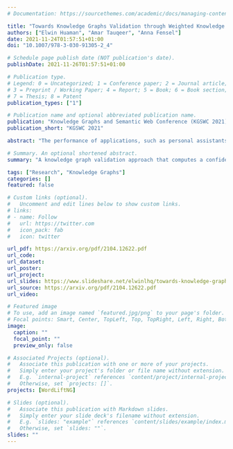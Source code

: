 ```yaml
---
# Documentation: https://sourcethemes.com/academic/docs/managing-content/

title: "Towards Knowledge Graphs Validation through Weighted Knowledge Sources"
authors: ["Elwin Huaman", "Amar Tauqeer", "Anna Fensel"]
date: 2021-11-24T01:57:51+01:00
doi: "10.1007/978-3-030-91305-2_4"

# Schedule page publish date (NOT publication's date).
publishDate: 2021-11-26T01:57:51+01:00

# Publication type.
# Legend: 0 = Uncategorized; 1 = Conference paper; 2 = Journal article;
# 3 = Preprint / Working Paper; 4 = Report; 5 = Book; 6 = Book section;
# 7 = Thesis; 8 = Patent
publication_types: ["1"]

# Publication name and optional abbreviated publication name.
publication: "Knowledge Graphs and Semantic Web Conference (KGSWC 2021)"
publication_short: "KGSWC 2021"

abstract: "The performance of applications, such as personal assistants and search engines, relies on high-quality knowledge bases, a.k.a. Knowledge Graphs (KGs). To ensure their quality one important task is knowledge validation, which measures the degree to which statements or triples of KGs are semantically correct. KGs inevitably contain incorrect and incomplete statements, which may hinder their adoption in business applications as they are not trustworthy. In this paper, we propose and implement a Validator that computes a confidence score for every triple and instance in KGs. The computed score is based on finding the same instances across different weighted knowledge sources and comparing their features. We evaluate our approach by comparing its results against a baseline validation. Our results suggest that we can validate KGs with an f-measure of at least 75%. Time-wise, the Validator, performed a validation of 2530 instances in 15 min approximately. Furthermore, we give insights and directions toward a better architecture to tackle KG validation."

# Summary. An optional shortened abstract.
summary: "A knowledge graph validation approach that computes a confidence score for every triple and instance in a KG"

tags: ["Research", "Knowledge Graphs"]
categories: []
featured: false

# Custom links (optional).
#   Uncomment and edit lines below to show custom links.
# links:
# - name: Follow
#   url: https://twitter.com
#   icon_pack: fab
#   icon: twitter

url_pdf: https://arxiv.org/pdf/2104.12622.pdf
url_code: 
url_dataset:
url_poster:
url_project:
url_slides: https://www.slideshare.net/elwinlhq/towards-knowledge-graphs-validation-through-weighted-knowledge-sources
url_source: https://arxiv.org/pdf/2104.12622.pdf
url_video:

# Featured image
# To use, add an image named `featured.jpg/png` to your page's folder. 
# Focal points: Smart, Center, TopLeft, Top, TopRight, Left, Right, BottomLeft, Bottom, BottomRight.
image:
  caption: ""
  focal_point: ""
  preview_only: false

# Associated Projects (optional).
#   Associate this publication with one or more of your projects.
#   Simply enter your project's folder or file name without extension.
#   E.g. `internal-project` references `content/project/internal-project/index.md`.
#   Otherwise, set `projects: []`.
projects: [WordLiftNG]

# Slides (optional).
#   Associate this publication with Markdown slides.
#   Simply enter your slide deck's filename without extension.
#   E.g. `slides: "example"` references `content/slides/example/index.md`.
#   Otherwise, set `slides: ""`.
slides: ""
---
```

